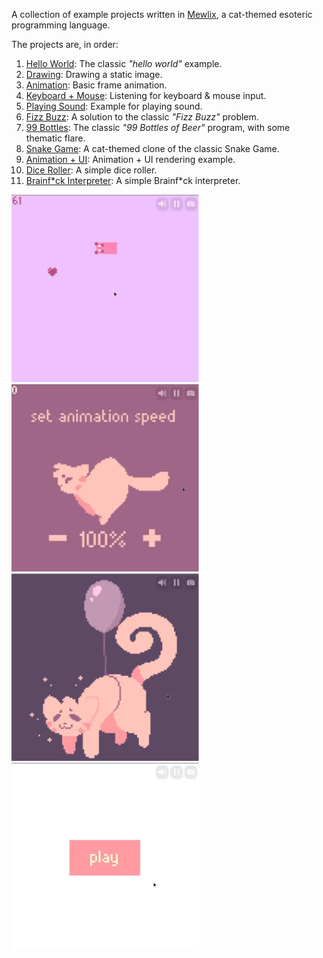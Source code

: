 A collection of example projects written in [Mewlix](https://github.com/kbmackenzie/mewlix), a cat-themed esoteric programming language.

The projects are, in order:

1. [Hello World][1]: The classic *"hello world"* example.
2. [Drawing][2]: Drawing a static image.
3. [Animation][3]: Basic frame animation.
4. [Keyboard + Mouse][4]: Listening for keyboard & mouse input.
5. [Playing Sound][5]: Example for playing sound.
6. [Fizz Buzz][6]: A solution to the classic *"Fizz Buzz"* problem.
7. [99 Bottles][7]: The classic *"99 Bottles of Beer"* program, with some thematic flare.
8. [Snake Game][8]: A cat-themed clone of the classic Snake Game.
9. [Animation + UI][9]: Animation + UI rendering example.
10. [Dice Roller][10]: A simple dice roller.
11. [Brainf\*ck Interpreter][11]: A simple Brainf\*ck interpreter.

<p float="left">
  <a href="./08 - snake game">
    <img width="300" height="300" src="./previews/mewlix-snake.webp" alt="Snake game example.">
  </a>
  <a href="./09 - animation + ui">
    <img width="300" height="300" src="./previews/mewlix-anim.webp" alt="Animation + UI example.">
  </a>
  <a href="./03 - animation">
    <img width="300" height="300" src="./previews/mewlix-balloon.webp" alt="Animation example.">
  </a>
  <a href="./05 - playing sound">
    <img width="300" height="300" src="./previews/mewlix-button.webp" alt="Button example.">
  </a>
</p>

[1]: ./01&#32;-&#32;hello&#32;world
[2]: ./02&#32;-&#32;drawing
[3]: ./03&#32;-&#32;animation
[4]: ./04&#32;-&#32;keyboard&#32;+&#32;mouse
[5]: ./05&#32;-&#32;playing&#32;sound
[6]: ./06&#32;-&#32;fizzbuzz
[7]: ./07&#32;-&#32;99&#32;bottles
[8]: ./08&#32;-&#32;snake&#32;game
[9]: ./09&#32;-&#32;animation&#32;+&#32;ui
[10]: ./10&#32;-&#32;dice&#32;roller
[11]: ./11&#32;-&#32;bf&#32;interpreter
